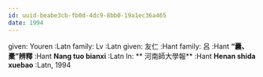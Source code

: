 ```yaml
---
id: uuid-beabe3cb-fb0d-4dc9-8bb0-19a1ec36a465
date: 1994
---
```


given: Youren :Latn
family: Lv :Latn
given: 友仁 :Hant
family: 呂 :Hant
**“囊、橐”辨釋** :Hant
**Nang tuo bianxi** :Latn
In: 
** 河南師大學報** :Hant
**Henan shida xuebao** :Latn, 1994
